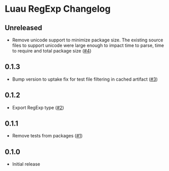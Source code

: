 # Luau RegExp Changelog

## Unreleased

- Remove unicode support to minimize package size. The existing source files to support unicode were large enough to impact time to parse, time to require and total package size ([#4](https://github.com/Roblox/luau-regexp/pull/4))

## 0.1.3

- Bump version to uptake fix for test file filtering in cached artifact ([#3](https://github.com/Roblox/luau-regexp/pull/3))

## 0.1.2

- Export RegExp type ([#2](https://github.com/Roblox/luau-regexp/pull/2))

## 0.1.1

- Remove tests from packages ([#1](https://github.com/Roblox/luau-regexp/pull/1))

## 0.1.0

- Initial release
